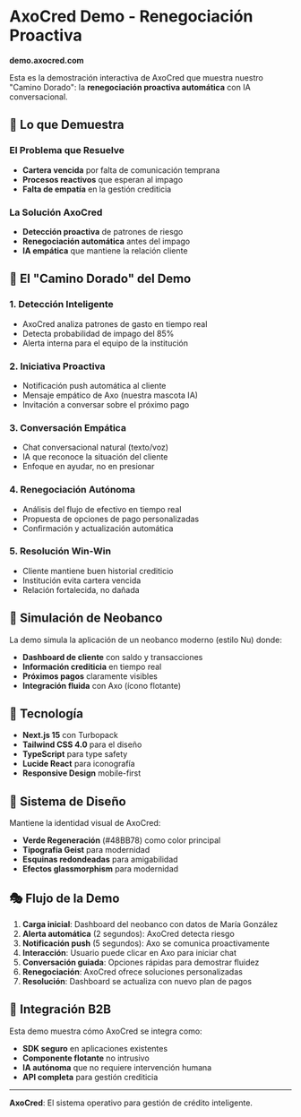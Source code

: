 # AxoCred Demo - Renegociación Proactiva

**demo.axocred.com**

Esta es la demostración interactiva de AxoCred que muestra nuestro "Camino Dorado": la **renegociación proactiva automática** con IA conversacional.

## 🎯 Lo que Demuestra

### El Problema que Resuelve
- **Cartera vencida** por falta de comunicación temprana
- **Procesos reactivos** que esperan al impago
- **Falta de empatía** en la gestión crediticia

### La Solución AxoCred
- **Detección proactiva** de patrones de riesgo
- **Renegociación automática** antes del impago
- **IA empática** que mantiene la relación cliente

## 🦎 El "Camino Dorado" del Demo

### 1. **Detección Inteligente**
- AxoCred analiza patrones de gasto en tiempo real
- Detecta probabilidad de impago del 85%
- Alerta interna para el equipo de la institución

### 2. **Iniciativa Proactiva**
- Notificación push automática al cliente
- Mensaje empático de Axo (nuestra mascota IA)
- Invitación a conversar sobre el próximo pago

### 3. **Conversación Empática**
- Chat conversacional natural (texto/voz)
- IA que reconoce la situación del cliente
- Enfoque en ayudar, no en presionar

### 4. **Renegociación Autónoma**
- Análisis del flujo de efectivo en tiempo real
- Propuesta de opciones de pago personalizadas
- Confirmación y actualización automática

### 5. **Resolución Win-Win**
- Cliente mantiene buen historial crediticio
- Institución evita cartera vencida
- Relación fortalecida, no dañada

## 🏦 Simulación de Neobanco

La demo simula la aplicación de un neobanco moderno (estilo Nu) donde:

- **Dashboard de cliente** con saldo y transacciones
- **Información crediticia** en tiempo real
- **Próximos pagos** claramente visibles
- **Integración fluida** con Axo (ícono flotante)

## 🚀 Tecnología

- **Next.js 15** con Turbopack
- **Tailwind CSS 4.0** para el diseño
- **TypeScript** para type safety
- **Lucide React** para iconografía
- **Responsive Design** mobile-first

## 🎨 Sistema de Diseño

Mantiene la identidad visual de AxoCred:
- **Verde Regeneración** (#48BB78) como color principal
- **Tipografía Geist** para modernidad
- **Esquinas redondeadas** para amigabilidad
- **Efectos glassmorphism** para modernidad

## 🎭 Flujo de la Demo

1. **Carga inicial**: Dashboard del neobanco con datos de María González
2. **Alerta automática** (2 segundos): AxoCred detecta riesgo
3. **Notificación push** (5 segundos): Axo se comunica proactivamente
4. **Interacción**: Usuario puede clicar en Axo para iniciar chat
5. **Conversación guiada**: Opciones rápidas para demostrar fluidez
6. **Renegociación**: AxoCred ofrece soluciones personalizadas
7. **Resolución**: Dashboard se actualiza con nuevo plan de pagos

## 🔗 Integración B2B

Esta demo muestra cómo AxoCred se integra como:
- **SDK seguro** en aplicaciones existentes
- **Componente flotante** no intrusivo
- **IA autónoma** que no requiere intervención humana
- **API completa** para gestión crediticia

---

**AxoCred**: El sistema operativo para gestión de crédito inteligente.
